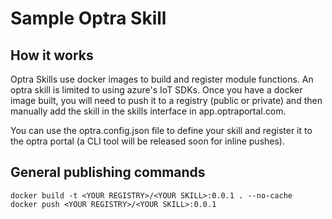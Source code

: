 # Sample Optra Skill

## How it works
Optra Skills use docker images to build and register module functions. An optra skill is limited to using azure's IoT SDKs. Once you have a docker image built, you will need to push it to a registry (public or private) and then manually add the skill in the skills interface in app.optraportal.com.

You can use the optra.config.json file to define your skill and register it to the optra portal (a CLI tool will be released soon for inline pushes).

## General publishing commands
```
docker build -t <YOUR REGISTRY>/<YOUR SKILL>:0.0.1 . --no-cache
docker push <YOUR REGISTRY>/<YOUR SKILL>:0.0.1
```
